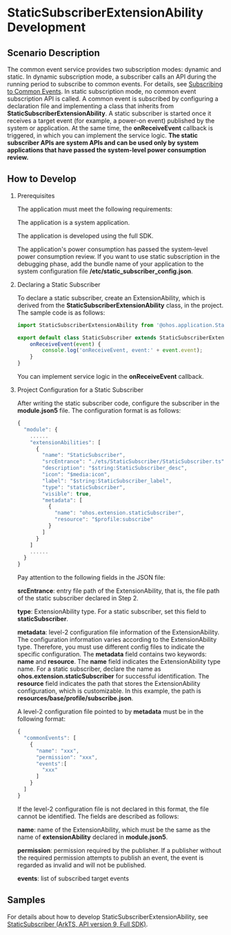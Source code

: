 # StaticSubscriberExtensionAbility Development

## Scenario Description

​The common event service provides two subscription modes: dynamic and static. In dynamic subscription mode, a subscriber calls an API during the running period to subscribe to common events. For details, see [Subscribing to Common Events](common-event-subscription.md). In static subscription mode, no common event subscription API is called. A common event is subscribed by configuring a declaration file and implementing a class that inherits from **StaticSubscriberExtensionAbility**. A static subscriber is started once it receives a target event (for example, a power-on event) published by the system or application. At the same time, the **onReceiveEvent** callback is triggered, in which you can implement the service logic. **The static subscriber APIs are system APIs and can be used only by system applications that have passed the system-level power consumption review.**



## How to Develop

1. Prerequisites

   The application must meet the following requirements:

   The application is a system application.

   The application is developed using the full SDK.

   The application's power consumption has passed the system-level power consumption review. If you want to use static subscription in the debugging phase, add the bundle name of your application to the system configuration file **/etc/static_subscriber_config.json**.

   

2. Declaring a Static Subscriber

   To declare a static subscriber, create an ExtensionAbility, which is derived from the **StaticSubscriberExtensionAbility** class, in the project. The sample code is as follows:

   ```ts
   import StaticSubscriberExtensionAbility from '@ohos.application.StaticSubscriberExtensionAbility'
   
   export default class StaticSubscriber extends StaticSubscriberExtensionAbility {
       onReceiveEvent(event) {
           console.log('onReceiveEvent, event:' + event.event);
       }
   }
   ```

   You can implement service logic in the **onReceiveEvent** callback.

   

3. Project Configuration for a Static Subscriber

   After writing the static subscriber code, configure the subscriber in the **module.json5** file. The configuration format is as follows:

   ```ts
   {
     "module": {
       ......
       "extensionAbilities": [
         {
           "name": "StaticSubscriber",
           "srcEntrance": "./ets/StaticSubscriber/StaticSubscriber.ts",
           "description": "$string:StaticSubscriber_desc",
           "icon": "$media:icon",
           "label": "$string:StaticSubscriber_label",
           "type": "staticSubscriber",
           "visible": true,
           "metadata": [
             {
               "name": "ohos.extension.staticSubscriber",
               "resource": "$profile:subscribe"
             }
           ]
         }
       ]
       ......
     }
   }
   ```

   Pay attention to the following fields in the JSON file:

   **srcEntrance**: entry file path of the ExtensionAbility, that is, the file path of the static subscriber declared in Step 2.

   **type**: ExtensionAbility type. For a static subscriber, set this field to **staticSubscriber**.

   **metadata**: level-2 configuration file information of the ExtensionAbility. The configuration information varies according to the ExtensionAbility type. Therefore, you must use different config files to indicate the specific configuration. The **metadata** field contains two keywords: **name** and **resource**. The **name** field indicates the ExtensionAbility type name. For a static subscriber, declare the name as **ohos.extension.staticSubscriber** for successful identification. The **resource** field indicates the path that stores the ExtensionAbility configuration, which is customizable. In this example, the path is **resources/base/profile/subscribe.json**.

   A level-2 configuration file pointed to by **metadata** must be in the following format:

   ```ts
   {
     "commonEvents": [
       {
         "name": "xxx",
         "permission": "xxx",
         "events":[
           "xxx"
         ]
       }
     ]
   }
   ```

   If the level-2 configuration file is not declared in this format, the file cannot be identified. The fields are described as follows:

   **name**: name of the ExtensionAbility, which must be the same as the name of **extensionAbility** declared in **module.json5**.

   **permission**: permission required by the publisher. If a publisher without the required permission attempts to publish an event, the event is regarded as invalid and will not be published.

   **events**: list of subscribed target events



## Samples

For details about how to develop StaticSubscriberExtensionAbility, see [StaticSubscriber (ArkTS, API version 9, Full SDK)](https://gitee.com/openharmony/applications_app_samples/tree/master/ability/StaticSubscriber).
